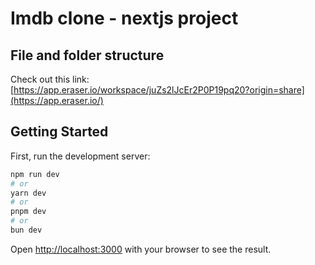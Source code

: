 # Imdb clone - nextjs project

## File and folder structure

Check out this link: [https://app.eraser.io/workspace/juZs2lJcEr2P0P19pq20?origin=share](https://app.eraser.io/)

## Getting Started

First, run the development server:

```bash
npm run dev
# or
yarn dev
# or
pnpm dev
# or
bun dev
```

Open [http://localhost:3000](http://localhost:3000) with your browser to see the result.
